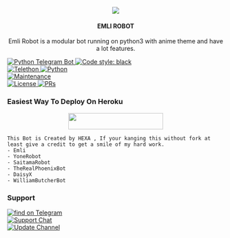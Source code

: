<p align="center">
  <img src="https://te.legra.ph/file/074ef8d210745e3380baf.jpg">
</p>

<h4><p align="center"> EMLI ROBOT </p></h4>

<p align="center">Emli Robot is a modular bot running on python3 with anime theme and have a lot features.</p>

<p align="center">

<a href="https://python-telegram-bot.org"> <img src="https://img.shields.io/badge/PTB-13.7-white?&style=flat-round&logo=github" alt="Python Telegram Bot" /> </a>
<a href="https://github.com/psf/black"><img alt="Code style: black" src="https://img.shields.io/badge/code%20style-black-000000.svg"></a><br>
<a href="https://docs.telethon.dev"> <img src="https://img.shields.io/badge/Telethon-1.23.0-red?&style=flat-round&logo=github" alt="Telethon" /> </a>
<a href="https://docs.python.org"> <img src="https://img.shields.io/badge/Python-3.10.0-purple?&style=flat-round&logo=python" alt="Python" /> </a><br>
<a href="https://github.com/NoobLeechX/EMLI"> <img src="https://img.shields.io/badge/Maintained-Yes-yellow.svg" alt="Maintenance" /> </a><br>
<a href="https://github.com/NoobLeechX/EMLI/blob/main/LICENSE"> <img src="https://img.shields.io/badge/License-GPLv3-blue.svg" alt="License" /> </a>
<a href="https://makeapullrequest.com"> <img src="https://img.shields.io/badge/PRs-Welcome-blue.svg?style=flat-round" alt="PRs" /> </a>
</p>

### Easiest Way To Deploy On Heroku 

<p align="center"><a href="https://heroku.com/deploy?template=https://github.com/NoobLeechX/Emli-Robot"> <img src="https://img.shields.io/badge/Deploy%20To%20Heroku-blue?style=for-the-badge&logo=heroku" width="220" height="38.45"/></a></p>

```
This Bot is Created by HEXA , If your kanging this without fork at least give a credit to get a smile of my hard work. 
- Emli
- YoneRobot
- SaitamaRobot 
- TheRealPhoenixBot
- DaisyX 
- WilliamButcherBot
```

### Support
<p>
<a href="https://t.me/shado_hackers"> <img src="https://img.shields.io/badge/in-telegram-blue?&logo=telegram" alt="find on Telegram" /> </a><br>
<a href="https://t.me/OMG_info"> <img src="https://img.shields.io/badge/Support-Chat-blue?&logo=telegram" alt="Support Chat" /> </a><br>
<a href="https://t.me/nexleech"> <img src="https://img.shields.io/badge/Update-Channel-blue?&logo=telegram" alt="Update Channel" /> </a><br>
</p>
